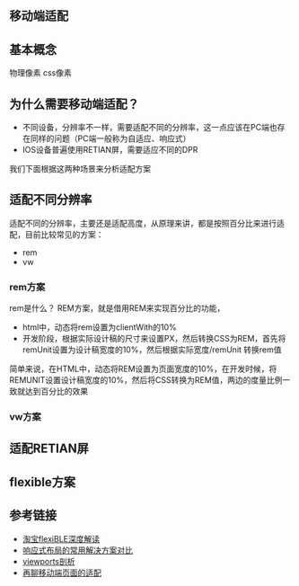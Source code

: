 ## 移动端适配

## 基本概念

物理像素
css像素



## 为什么需要移动端适配？

- 不同设备，分辨率不一样，需要适配不同的分辨率，这一点应该在PC端也存在同样的问题（PC端一般称为自适应、响应式）
- IOS设备普遍使用RETIAN屏，需要适应不同的DPR

我们下面根据这两种场景来分析适配方案


## 适配不同分辨率

适配不同的分辨率，主要还是适配高度，从原理来讲，都是按照百分比来进行适配，目前比较常见的方案：

- rem
- vw

### rem方案

rem是什么？
REM方案，就是借用REM来实现百分比的功能，
- html中，动态将rem设置为clientWith的10%
- 开发阶段，根据实际设计稿的尺寸来设置PX，然后转换CSS为REM，首先将remUnit设置为设计稿宽度的10%，然后根据实际宽度/remUnit 转换rem值

简单来说，在HTML中，动态将REM设置为页面宽度的10%，在开发时候，将REMUNIT设置设计稿宽度的10%，然后将CSS转换为REM值，两边的度量比例一致就达到百分比的效果

### vw方案





## 适配RETIAN屏


## flexible方案



## 参考链接


- [淘宝flexiBLE深度解读](https://segmentfault.com/a/1190000015338043)
- [响应式布局的常用解决方案对比](https://github.com/forthealllight/blog/issues/13)
- [viewports剖析](https://www.w3cplus.com/css/viewports.html)
- [再聊移动端页面的适配](https://juejin.im/entry/5a9d07ee6fb9a028c149f55b)
